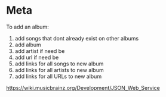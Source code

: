 # Meta

To add an album:

1. add songs that dont already exist on other albums
2. add album
3. add artist if need be
4. add url if need be
5. add links for all songs to new album
6. add links for all artists to new album
7. add links for all URLs to new album

<https://wiki.musicbrainz.org/Development/JSON_Web_Service>
